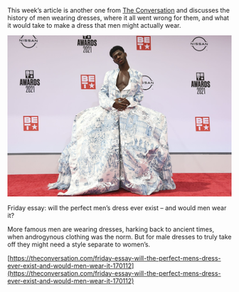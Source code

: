 This week’s article is another one from [The Conversation](https://theconversation.com/) and discusses the history of men wearing dresses, where it all went wrong for them, and what it would take to make a dress that men might actually wear.

[](https://theconversation.com/friday-essay-will-the-perfect-mens-dress-ever-exist-and-would-men-wear-it-170112 "Friday essay: will the perfect men’s dress ever exist – and would men wear it?")

![](file-20211103-27-1c157l6.jpg)

Friday essay: will the perfect men’s dress ever exist – and would men wear it?

More famous men are wearing dresses, harking back to ancient times, when androgynous clothing was the norm. But for male dresses to truly take off they might need a style separate to women’s.

[https://theconversation.com/friday-essay-will-the-perfect-mens-dress-ever-exist-and-would-men-wear-it-170112](https://theconversation.com/friday-essay-will-the-perfect-mens-dress-ever-exist-and-would-men-wear-it-170112)
